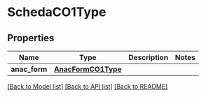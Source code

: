 # SchedaCO1Type

## Properties
Name | Type | Description | Notes
------------ | ------------- | ------------- | -------------
**anac_form** | [**AnacFormCO1Type**](AnacFormCO1Type.md) |  | 

[[Back to Model list]](../README.md#documentation-for-models) [[Back to API list]](../README.md#documentation-for-api-endpoints) [[Back to README]](../README.md)

